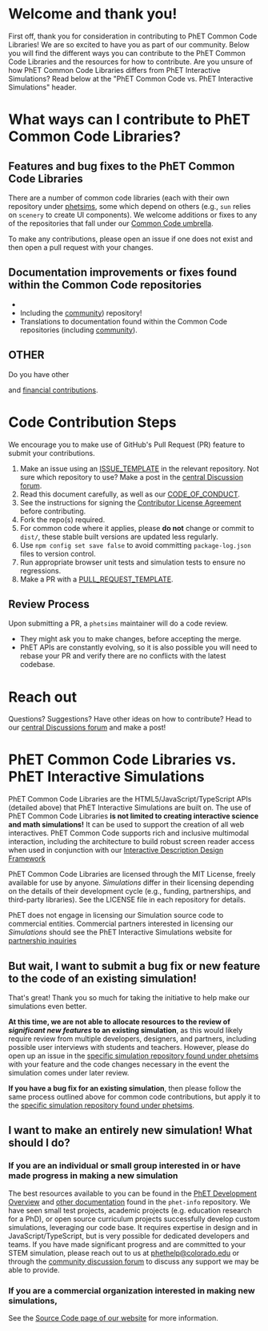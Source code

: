 # Welcome and thank you!

First off, thank you for consideration in contributing to PhET Common Code Libraries! We are so excited to have you as part of our community. Below you will find the different ways you can contribute to the PhET Common Code Libraries and the resources for how to contribute. Are you unsure of how PhET Common Code Libraries differs from PhET Interactive Simulations? Read below at the "PhET Common Code vs. PhET Interactive Simulations" header.

# What ways can I contribute to PhET Common Code Libraries?

## Features and bug fixes to the PhET Common Code Libraries

There are a number of common code libraries (each with their own repository under [phetsims](https://github.com/phetsims/), some which depend on others (e.g., `sun` relies on `scenery` to create UI components). We welcome additions or fixes to any of the repositories that fall under our [Common Code umbrella](https://github.com/phetsims/phet-info/blob/master/doc/phet-development-overview.md#source-code-and-dependencies).

To make any contributions, please open an issue if one does not exist and then open a pull request with your changes.

## Documentation improvements or fixes found within the Common Code repositories
<!--  What documentation would be helpful to update? Are their specific API needs? Binder? -->
- 
- Including the [community](https://github.com/phetsims/community)) repository!
- Translations to documentation found within the Common Code repositories (including [community](https://github.com/phetsims/community)).

## OTHER
Do you have other 

and [financial contributions](https://donatenow.networkforgood.org/1437859).

# Code Contribution Steps

We encourage you to make use of GitHub's Pull Request (PR) feature to submit your contributions.

1.  Make an issue using an [ISSUE_TEMPLATE](/C:/Users/Brett/AppData/Local/Programs/Joplin/resources/app.asar/ISSUE_TEMPLATE.md "./ISSUE_TEMPLATE.md") in the relevant repository. Not sure which repository to use? Make a post in the [central Discussion forum](https://github.com/orgs/phetsims/discussions).
2.  Read this document carefully, as well as our [CODE\_OF\_CONDUCT](/C:/Users/Brett/AppData/Local/Programs/Joplin/resources/CODE_OF_CONDUCT.md "../CODE_OF_CONDUCT.md").
3.  See the instructions for signing the [Contributor License Agreement](/C:/Users/Brett/AppData/Local/Programs/Joplin/resources/CLA.md "../CLA.md") before contributing.
4.  Fork the repo(s) required.
5.  For common code where it applies, please **do not** change or commit to `dist/`, these stable built versions are updated less regularly.
6.  Use `npm config set save false` to avoid committing `package-log.json` files to version control.
7.  Run appropriate browser unit tests and simulation tests to ensure no regressions.
8.  Make a PR with a [PULL\_REQUEST\_TEMPLATE](/C:/Users/Brett/AppData/Local/Programs/Joplin/resources/PULL_REQUEST_TEMPLATE.md "../PULL_REQUEST_TEMPLATE.md").

## Review Process

Upon submitting a PR, a `phetsims` maintainer will do a code review.

- They might ask you to make changes, before accepting the merge.
- PhET APIs are constantly evolving, so it is also possible you will need to rebase your PR and verify there are no conflicts with the latest codebase.

# Reach out

Questions? Suggestions? Have other ideas on how to contribute? Head to our [central Discussions forum](https://github.com/orgs/phetsims/discussions) and make a post!

# PhET Common Code Libraries vs. PhET Interactive Simulations

PhET Common Code Libraries are the HTML5/JavaScript/TypeScript APIs (detailed above) that PhET Interactive Simulations are built on. The use of PhET Common Code Libraries **is not limited to creating interactive science and math simulations!** It can be used to support the creation of all web interactives. PhET Common Code supports rich and inclusive multimodal interaction, including the architecture to build robust screen reader access when used in conjunction with our [Interactive Description Design Framework](https://www.coursera.org/learn/description-design-for-interactive-learning-resources)

PhET Common Code Libraries are licensed through the MIT License, freely available for use by anyone. *Simulations* differ in their licensing depending on the details of their development cycle (e.g., funding, partnerships, and third-party libraries). See the LICENSE file in each repository for details.

PhET does not engage in licensing our Simulation source code to commercial entities. Commercial partners interested in licensing our *Simulations* should see the PhET Interactive Simulations website for [partnership inquiries](https://phet.colorado.edu/en/partnerships) 

## But wait, I want to submit a bug fix or new feature to the code of an existing simulation!

That's great! Thank you so much for taking the initiative to help make our simulations even better.

**At this time, we are not able to allocate resources to the review of *significant new features* to an existing simulation**, as this would likely require review from multiple developers, designers, and partners, including possible user interviews with students and teachers. However, please do open up an issue in the [specific simulation repository found under phetsims](https://github.com/orgs/phetsims/repositories) with your feature and the code changes necessary in the event the simulation comes under later review.

**If you have a bug fix for an existing simulation**, then please follow the same process outlined above for common code contributions, but apply it to the [specific simulation repository found under phetsims](https://github.com/orgs/phetsims/repositories).

## I want to make an entirely new simulation! What should I do?

### If you are an individual or small group interested in or have made progress in making a new simulation
The best resources available to you can be found in the [PhET Development Overview](https://github.com/phetsims/phet-info/blob/master/doc/phet-development-overview.md) and [other documentation](https://github.com/phetsims/phet-info/tree/master/doc) found in the `phet-info` repository. We have seen small test projects, academic projects (e.g. education research for a PhD), or open source curriculum projects successfully develop custom simulations, leveraging our code base. It requires expertise in design and in JavaScript/TypeScript, but is very possible for dedicated developers and teams. If you have made significant progress and are committed to your STEM simulation, please reach out to us at phethelp@colorado.edu or through the [community discussion forum](https://github.com/orgs/phetsims/discussions) to discuss any support we may be able to provide.

### If you are a commercial organization interested in making new simulations, 
See the [Source Code page of our website](https://phet.colorado.edu/en/about/source-code) for more information.
